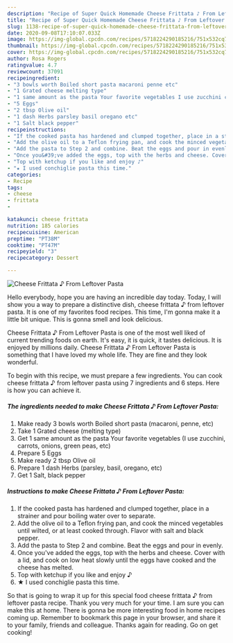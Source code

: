 ```yaml
---
description: "Recipe of Super Quick Homemade Cheese Frittata ♪ From Leftover Pasta"
title: "Recipe of Super Quick Homemade Cheese Frittata ♪ From Leftover Pasta"
slug: 1138-recipe-of-super-quick-homemade-cheese-frittata-from-leftover-pasta
date: 2020-09-08T17:10:07.033Z
image: https://img-global.cpcdn.com/recipes/5718224290185216/751x532cq70/cheese-frittata-♪-from-leftover-pasta-recipe-main-photo.jpg
thumbnail: https://img-global.cpcdn.com/recipes/5718224290185216/751x532cq70/cheese-frittata-♪-from-leftover-pasta-recipe-main-photo.jpg
cover: https://img-global.cpcdn.com/recipes/5718224290185216/751x532cq70/cheese-frittata-♪-from-leftover-pasta-recipe-main-photo.jpg
author: Rosa Rogers
ratingvalue: 4.7
reviewcount: 37091
recipeingredient:
- "3 bowls worth Boiled short pasta macaroni penne etc"
- "1 Grated cheese melting type"
- "1 same amount as the pasta Your favorite vegetables I use zucchini carrots onions green peas etc"
- "5 Eggs"
- "2 tbsp Olive oil"
- "1 dash Herbs parsley basil oregano etc"
- "1 Salt black pepper"
recipeinstructions:
- "If the cooked pasta has hardened and clumped together, place in a strainer and pour boiling water over to separate."
- "Add the olive oil to a Teflon frying pan, and cook the minced vegetables until wilted, or at least cooked through. Flavor with salt and black pepper."
- "Add the pasta to Step 2 and combine. Beat the eggs and pour in evenly."
- "Once you&#39;ve added the eggs, top with the herbs and cheese. Cover with a lid, and cook on low heat slowly until the eggs have cooked and the cheese has melted."
- "Top with ketchup if you like and enjoy ♪"
- "★ I used conchiglie pasta this time."
categories:
- Recipe
tags:
- cheese
- frittata
- 

katakunci: cheese frittata  
nutrition: 185 calories
recipecuisine: American
preptime: "PT38M"
cooktime: "PT47M"
recipeyield: "3"
recipecategory: Dessert

---
```



![Cheese Frittata ♪ From Leftover Pasta](https://img-global.cpcdn.com/recipes/5718224290185216/751x532cq70/cheese-frittata-♪-from-leftover-pasta-recipe-main-photo.jpg)

Hello everybody, hope you are having an incredible day today. Today, I will show you a way to prepare a distinctive dish, cheese frittata ♪ from leftover pasta. It is one of my favorites food recipes. This time, I'm gonna make it a little bit unique. This is gonna smell and look delicious.

Cheese Frittata ♪ From Leftover Pasta is one of the most well liked of current trending foods on earth. It's easy, it is quick, it tastes delicious. It is enjoyed by millions daily. Cheese Frittata ♪ From Leftover Pasta is something that I have loved my whole life. They are fine and they look wonderful.




To begin with this recipe, we must prepare a few ingredients. You can cook cheese frittata ♪ from leftover pasta using 7 ingredients and 6 steps. Here is how you can achieve it.

<!--inarticleads1-->

##### The ingredients needed to make Cheese Frittata ♪ From Leftover Pasta:

1. Make ready 3 bowls worth Boiled short pasta (macaroni, penne, etc)
1. Take 1 Grated cheese (melting type)
1. Get 1 same amount as the pasta Your favorite vegetables (I use zucchini, carrots, onions, green peas, etc)
1. Prepare 5 Eggs
1. Make ready 2 tbsp Olive oil
1. Prepare 1 dash Herbs (parsley, basil, oregano, etc)
1. Get 1 Salt, black pepper




<!--inarticleads2-->

##### Instructions to make Cheese Frittata ♪ From Leftover Pasta:

1. If the cooked pasta has hardened and clumped together, place in a strainer and pour boiling water over to separate.
1. Add the olive oil to a Teflon frying pan, and cook the minced vegetables until wilted, or at least cooked through. Flavor with salt and black pepper.
1. Add the pasta to Step 2 and combine. Beat the eggs and pour in evenly.
1. Once you&#39;ve added the eggs, top with the herbs and cheese. Cover with a lid, and cook on low heat slowly until the eggs have cooked and the cheese has melted.
1. Top with ketchup if you like and enjoy ♪
1. ★ I used conchiglie pasta this time.




So that is going to wrap it up for this special food cheese frittata ♪ from leftover pasta recipe. Thank you very much for your time. I am sure you can make this at home. There is gonna be more interesting food in home recipes coming up. Remember to bookmark this page in your browser, and share it to your family, friends and colleague. Thanks again for reading. Go on get cooking!
